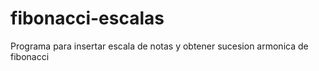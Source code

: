 # fibonacci-escalas
Programa para insertar escala de notas y obtener sucesion armonica de fibonacci
